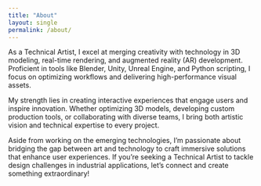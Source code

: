 ```yaml
---
title: "About"
layout: single
permalink: /about/
---
```

As a Technical Artist, I excel at merging creativity with technology in 3D modeling, real-time rendering, and augmented reality (AR) development. Proficient in tools like Blender, Unity, Unreal Engine, and Python scripting, I focus on optimizing workflows and delivering high-performance visual assets.

My strength lies in creating interactive experiences that engage users and inspire innovation. Whether optimizing 3D models, developing custom production tools, or collaborating with diverse teams, I bring both artistic vision and technical expertise to every project.

Aside from working on the emerging technologies, I’m passionate about bridging the gap between art and technology to craft immersive solutions that enhance user experiences. If you’re seeking a Technical Artist to tackle design challenges in industrial applications, let’s connect and create something extraordinary!